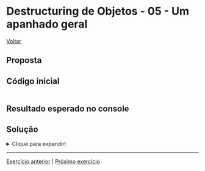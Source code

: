 # Destructuring de Objetos - 05 - Um apanhado geral

[Voltar](../../README.md)

## Proposta


## Código inicial
```js
```

## Resultado esperado no console


## Solução

<details>
  <summary>Clique para expandir!</summary>

  ```js

  ```
</details>

---

[Exercício anterior](../04-com-rest-operator/README.md) | [Próximo exercício](../../objetos-e-arrays/01-arrays-com-objetos/README.md)